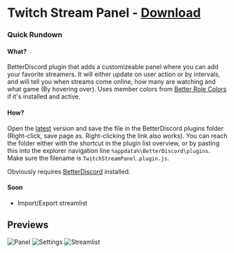 # Twitch Stream Panel - [Download](https://raw.githubusercontent.com/Orrielel/BetterDiscordAddons/master/Plugins/TwitchStreamPanel/TwitchStreamPanel.plugin.js)

### Quick Rundown

#### What?
BetterDiscord plugin that adds a customizeable panel where you can add your favorite streamers. It will either update on user action or by intervals, and will tell you when streams come online, how many are watching and what game (By hovering over). Uses member colors from [Better Role Colors](https://github.com/rauenzi/BetterDiscordAddons/tree/master/Plugins/BetterRoleColors) if it's installed and active.

#### How?
Open the [latest](https://raw.githubusercontent.com/Orrielel/BetterDiscordAddons/master/Plugins/TwitchStreamPanel/TwitchStreamPanel.plugin.js) version and save the file in the BetterDiscord plugins folder (Right-click, save page as. Right-clicking the link also works). You can reach the folder either with the shortcut in the plugin list overview, or by pasting this into the explorer navigation line `%appdata%\BetterDiscord\plugins`. Make sure the filename is `TwitchStreamPanel.plugin.js`.

Obviously requires [BetterDiscord](https://github.com/jiiks/betterdiscordapp) installed.

#### Soon
* Import/Export streamlist

## Previews
![Panel](https://orrie.s-ul.eu/preview/I6zb9vzH)
![Settings](https://orrie.s-ul.eu/preview/Dy5qKRGO)
![Streamlist](https://orrie.s-ul.eu/preview/M2rpvG2i)
